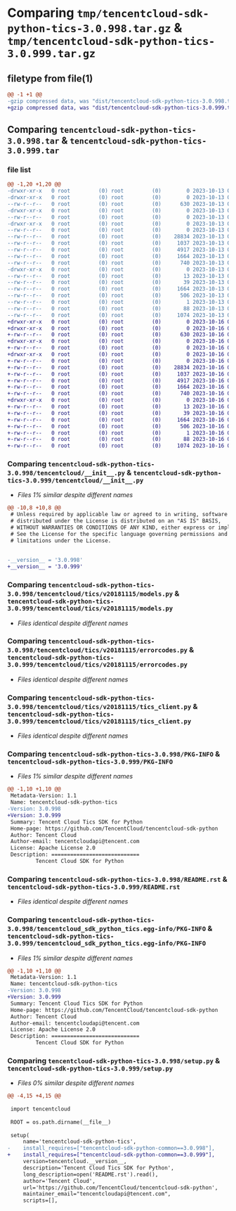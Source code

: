 # Comparing `tmp/tencentcloud-sdk-python-tics-3.0.998.tar.gz` & `tmp/tencentcloud-sdk-python-tics-3.0.999.tar.gz`

## filetype from file(1)

```diff
@@ -1 +1 @@
-gzip compressed data, was "dist/tencentcloud-sdk-python-tics-3.0.998.tar", last modified: Fri Oct 13 00:38:18 2023, max compression
+gzip compressed data, was "dist/tencentcloud-sdk-python-tics-3.0.999.tar", last modified: Mon Oct 16 00:37:27 2023, max compression
```

## Comparing `tencentcloud-sdk-python-tics-3.0.998.tar` & `tencentcloud-sdk-python-tics-3.0.999.tar`

### file list

```diff
@@ -1,20 +1,20 @@
-drwxr-xr-x   0 root         (0) root         (0)        0 2023-10-13 00:38:18.000000 tencentcloud-sdk-python-tics-3.0.998/
-drwxr-xr-x   0 root         (0) root         (0)        0 2023-10-13 00:38:18.000000 tencentcloud-sdk-python-tics-3.0.998/tencentcloud/
--rw-r--r--   0 root         (0) root         (0)      630 2023-10-13 00:38:18.000000 tencentcloud-sdk-python-tics-3.0.998/tencentcloud/__init__.py
-drwxr-xr-x   0 root         (0) root         (0)        0 2023-10-13 00:38:18.000000 tencentcloud-sdk-python-tics-3.0.998/tencentcloud/tics/
--rw-r--r--   0 root         (0) root         (0)        0 2023-10-13 00:38:18.000000 tencentcloud-sdk-python-tics-3.0.998/tencentcloud/tics/__init__.py
-drwxr-xr-x   0 root         (0) root         (0)        0 2023-10-13 00:38:18.000000 tencentcloud-sdk-python-tics-3.0.998/tencentcloud/tics/v20181115/
--rw-r--r--   0 root         (0) root         (0)        0 2023-10-13 00:38:18.000000 tencentcloud-sdk-python-tics-3.0.998/tencentcloud/tics/v20181115/__init__.py
--rw-r--r--   0 root         (0) root         (0)    28834 2023-10-13 00:38:18.000000 tencentcloud-sdk-python-tics-3.0.998/tencentcloud/tics/v20181115/models.py
--rw-r--r--   0 root         (0) root         (0)     1037 2023-10-13 00:38:18.000000 tencentcloud-sdk-python-tics-3.0.998/tencentcloud/tics/v20181115/errorcodes.py
--rw-r--r--   0 root         (0) root         (0)     4917 2023-10-13 00:38:18.000000 tencentcloud-sdk-python-tics-3.0.998/tencentcloud/tics/v20181115/tics_client.py
--rw-r--r--   0 root         (0) root         (0)     1664 2023-10-13 00:38:18.000000 tencentcloud-sdk-python-tics-3.0.998/PKG-INFO
--rw-r--r--   0 root         (0) root         (0)      740 2023-10-13 00:38:18.000000 tencentcloud-sdk-python-tics-3.0.998/README.rst
-drwxr-xr-x   0 root         (0) root         (0)        0 2023-10-13 00:38:18.000000 tencentcloud-sdk-python-tics-3.0.998/tencentcloud_sdk_python_tics.egg-info/
--rw-r--r--   0 root         (0) root         (0)       13 2023-10-13 00:38:18.000000 tencentcloud-sdk-python-tics-3.0.998/tencentcloud_sdk_python_tics.egg-info/top_level.txt
--rw-r--r--   0 root         (0) root         (0)       39 2023-10-13 00:38:18.000000 tencentcloud-sdk-python-tics-3.0.998/tencentcloud_sdk_python_tics.egg-info/requires.txt
--rw-r--r--   0 root         (0) root         (0)     1664 2023-10-13 00:38:18.000000 tencentcloud-sdk-python-tics-3.0.998/tencentcloud_sdk_python_tics.egg-info/PKG-INFO
--rw-r--r--   0 root         (0) root         (0)      506 2023-10-13 00:38:18.000000 tencentcloud-sdk-python-tics-3.0.998/tencentcloud_sdk_python_tics.egg-info/SOURCES.txt
--rw-r--r--   0 root         (0) root         (0)        1 2023-10-13 00:38:18.000000 tencentcloud-sdk-python-tics-3.0.998/tencentcloud_sdk_python_tics.egg-info/dependency_links.txt
--rw-r--r--   0 root         (0) root         (0)       88 2023-10-13 00:38:18.000000 tencentcloud-sdk-python-tics-3.0.998/setup.cfg
--rw-r--r--   0 root         (0) root         (0)     1074 2023-10-13 00:38:18.000000 tencentcloud-sdk-python-tics-3.0.998/setup.py
+drwxr-xr-x   0 root         (0) root         (0)        0 2023-10-16 00:37:27.000000 tencentcloud-sdk-python-tics-3.0.999/
+drwxr-xr-x   0 root         (0) root         (0)        0 2023-10-16 00:37:27.000000 tencentcloud-sdk-python-tics-3.0.999/tencentcloud/
+-rw-r--r--   0 root         (0) root         (0)      630 2023-10-16 00:37:27.000000 tencentcloud-sdk-python-tics-3.0.999/tencentcloud/__init__.py
+drwxr-xr-x   0 root         (0) root         (0)        0 2023-10-16 00:37:27.000000 tencentcloud-sdk-python-tics-3.0.999/tencentcloud/tics/
+-rw-r--r--   0 root         (0) root         (0)        0 2023-10-16 00:37:27.000000 tencentcloud-sdk-python-tics-3.0.999/tencentcloud/tics/__init__.py
+drwxr-xr-x   0 root         (0) root         (0)        0 2023-10-16 00:37:27.000000 tencentcloud-sdk-python-tics-3.0.999/tencentcloud/tics/v20181115/
+-rw-r--r--   0 root         (0) root         (0)        0 2023-10-16 00:37:27.000000 tencentcloud-sdk-python-tics-3.0.999/tencentcloud/tics/v20181115/__init__.py
+-rw-r--r--   0 root         (0) root         (0)    28834 2023-10-16 00:37:27.000000 tencentcloud-sdk-python-tics-3.0.999/tencentcloud/tics/v20181115/models.py
+-rw-r--r--   0 root         (0) root         (0)     1037 2023-10-16 00:37:27.000000 tencentcloud-sdk-python-tics-3.0.999/tencentcloud/tics/v20181115/errorcodes.py
+-rw-r--r--   0 root         (0) root         (0)     4917 2023-10-16 00:37:27.000000 tencentcloud-sdk-python-tics-3.0.999/tencentcloud/tics/v20181115/tics_client.py
+-rw-r--r--   0 root         (0) root         (0)     1664 2023-10-16 00:37:27.000000 tencentcloud-sdk-python-tics-3.0.999/PKG-INFO
+-rw-r--r--   0 root         (0) root         (0)      740 2023-10-16 00:37:27.000000 tencentcloud-sdk-python-tics-3.0.999/README.rst
+drwxr-xr-x   0 root         (0) root         (0)        0 2023-10-16 00:37:27.000000 tencentcloud-sdk-python-tics-3.0.999/tencentcloud_sdk_python_tics.egg-info/
+-rw-r--r--   0 root         (0) root         (0)       13 2023-10-16 00:37:27.000000 tencentcloud-sdk-python-tics-3.0.999/tencentcloud_sdk_python_tics.egg-info/top_level.txt
+-rw-r--r--   0 root         (0) root         (0)       39 2023-10-16 00:37:27.000000 tencentcloud-sdk-python-tics-3.0.999/tencentcloud_sdk_python_tics.egg-info/requires.txt
+-rw-r--r--   0 root         (0) root         (0)     1664 2023-10-16 00:37:27.000000 tencentcloud-sdk-python-tics-3.0.999/tencentcloud_sdk_python_tics.egg-info/PKG-INFO
+-rw-r--r--   0 root         (0) root         (0)      506 2023-10-16 00:37:27.000000 tencentcloud-sdk-python-tics-3.0.999/tencentcloud_sdk_python_tics.egg-info/SOURCES.txt
+-rw-r--r--   0 root         (0) root         (0)        1 2023-10-16 00:37:27.000000 tencentcloud-sdk-python-tics-3.0.999/tencentcloud_sdk_python_tics.egg-info/dependency_links.txt
+-rw-r--r--   0 root         (0) root         (0)       88 2023-10-16 00:37:27.000000 tencentcloud-sdk-python-tics-3.0.999/setup.cfg
+-rw-r--r--   0 root         (0) root         (0)     1074 2023-10-16 00:37:27.000000 tencentcloud-sdk-python-tics-3.0.999/setup.py
```

### Comparing `tencentcloud-sdk-python-tics-3.0.998/tencentcloud/__init__.py` & `tencentcloud-sdk-python-tics-3.0.999/tencentcloud/__init__.py`

 * *Files 1% similar despite different names*

```diff
@@ -10,8 +10,8 @@
 # Unless required by applicable law or agreed to in writing, software
 # distributed under the License is distributed on an "AS IS" BASIS,
 # WITHOUT WARRANTIES OR CONDITIONS OF ANY KIND, either express or implied.
 # See the License for the specific language governing permissions and
 # limitations under the License.
 
 
-__version__ = '3.0.998'
+__version__ = '3.0.999'
```

### Comparing `tencentcloud-sdk-python-tics-3.0.998/tencentcloud/tics/v20181115/models.py` & `tencentcloud-sdk-python-tics-3.0.999/tencentcloud/tics/v20181115/models.py`

 * *Files identical despite different names*

### Comparing `tencentcloud-sdk-python-tics-3.0.998/tencentcloud/tics/v20181115/errorcodes.py` & `tencentcloud-sdk-python-tics-3.0.999/tencentcloud/tics/v20181115/errorcodes.py`

 * *Files identical despite different names*

### Comparing `tencentcloud-sdk-python-tics-3.0.998/tencentcloud/tics/v20181115/tics_client.py` & `tencentcloud-sdk-python-tics-3.0.999/tencentcloud/tics/v20181115/tics_client.py`

 * *Files identical despite different names*

### Comparing `tencentcloud-sdk-python-tics-3.0.998/PKG-INFO` & `tencentcloud-sdk-python-tics-3.0.999/PKG-INFO`

 * *Files 1% similar despite different names*

```diff
@@ -1,10 +1,10 @@
 Metadata-Version: 1.1
 Name: tencentcloud-sdk-python-tics
-Version: 3.0.998
+Version: 3.0.999
 Summary: Tencent Cloud Tics SDK for Python
 Home-page: https://github.com/TencentCloud/tencentcloud-sdk-python
 Author: Tencent Cloud
 Author-email: tencentcloudapi@tencent.com
 License: Apache License 2.0
 Description: ============================
         Tencent Cloud SDK for Python
```

### Comparing `tencentcloud-sdk-python-tics-3.0.998/README.rst` & `tencentcloud-sdk-python-tics-3.0.999/README.rst`

 * *Files identical despite different names*

### Comparing `tencentcloud-sdk-python-tics-3.0.998/tencentcloud_sdk_python_tics.egg-info/PKG-INFO` & `tencentcloud-sdk-python-tics-3.0.999/tencentcloud_sdk_python_tics.egg-info/PKG-INFO`

 * *Files 1% similar despite different names*

```diff
@@ -1,10 +1,10 @@
 Metadata-Version: 1.1
 Name: tencentcloud-sdk-python-tics
-Version: 3.0.998
+Version: 3.0.999
 Summary: Tencent Cloud Tics SDK for Python
 Home-page: https://github.com/TencentCloud/tencentcloud-sdk-python
 Author: Tencent Cloud
 Author-email: tencentcloudapi@tencent.com
 License: Apache License 2.0
 Description: ============================
         Tencent Cloud SDK for Python
```

### Comparing `tencentcloud-sdk-python-tics-3.0.998/setup.py` & `tencentcloud-sdk-python-tics-3.0.999/setup.py`

 * *Files 0% similar despite different names*

```diff
@@ -4,15 +4,15 @@
 
 import tencentcloud
 
 ROOT = os.path.dirname(__file__)
 
 setup(
     name='tencentcloud-sdk-python-tics',
-    install_requires=["tencentcloud-sdk-python-common==3.0.998"],
+    install_requires=["tencentcloud-sdk-python-common==3.0.999"],
     version=tencentcloud.__version__,
     description='Tencent Cloud Tics SDK for Python',
     long_description=open('README.rst').read(),
     author='Tencent Cloud',
     url='https://github.com/TencentCloud/tencentcloud-sdk-python',
     maintainer_email="tencentcloudapi@tencent.com",
     scripts=[],
```

